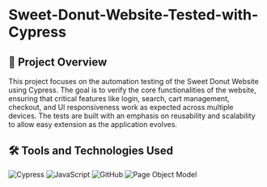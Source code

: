 # Sweet-Donut-Website-Tested-with-Cypress
## 📌 Project Overview
 This project focuses on the automation testing of the Sweet Donut Website using Cypress. The goal is to verify the core functionalities of the website, ensuring that critical features like login, search, cart management, checkout, and UI responsiveness work as expected across multiple devices. The tests are built with an emphasis on reusability and scalability to allow easy extension as the application evolves.
## 🛠️ Tools and Technologies Used
![Cypress]( https://img.shields.io/badge/Cypress-Testing-blue)
![JavaScript]( https://img.shields.io/badge/JavaScript-Language-F7DF1E)
![GitHub]( https://img.shields.io/badge/Github-Version_Control-181717)
![Page Object Model]( https://img.shields.io/badge/Page_Object_Model-Framework-5C2D91)

